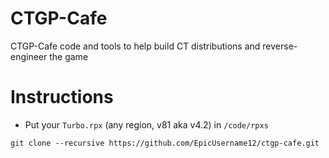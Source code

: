 # CTGP-Cafe

CTGP-Cafe code and tools to help build CT distributions and reverse-engineer the game

# Instructions

- Put your ``Turbo.rpx`` (any region, v81 aka v4.2) in ``/code/rpxs``

```shell
git clone --recursive https://github.com/EpicUsername12/ctgp-cafe.git
```
